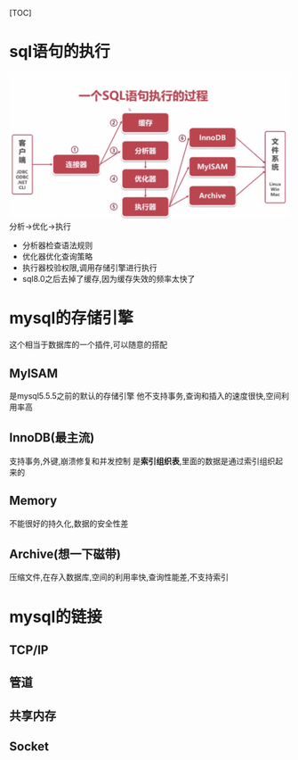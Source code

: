 [TOC]
# sql语句的执行
![](https://raw.githubusercontent.com/Haiyang-coder/ImageRepository/main/33df.png)
分析->优化->执行
- 分析器检查语法规则
- 优化器优化查询策略
- 执行器校验权限,调用存储引擎进行执行
- sql8.0之后去掉了缓存,因为缓存失效的频率太快了

# mysql的存储引擎
这个相当于数据库的一个插件,可以随意的搭配
## MyISAM
是mysql5.5.5之前的默认的存储引擎
他不支持事务,查询和插入的速度很快,空间利用率高

## InnoDB(最主流)
支持事务,外键,崩溃修复和并发控制
是**索引组织表**,里面的数据是通过索引组织起来的

## Memory
不能很好的持久化,数据的安全性差

## Archive(想一下磁带)
压缩文件,在存入数据库,空间的利用率快,查询性能差,不支持索引

# mysql的链接
## TCP/IP
## 管道
## 共享内存
## Socket